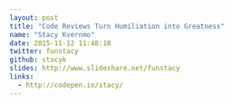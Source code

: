 ```yaml
---
layout: post
title: "Code Reviews Turn Humiliation into Greatness"
name: "Stacy Kvernmo"
date: 2015-11-12 11:48:18
twitter: funstacy
github: stacyk
slides: http://www.slideshare.net/funstacy
links:
  - http://codepen.io/stacy/
---
```


